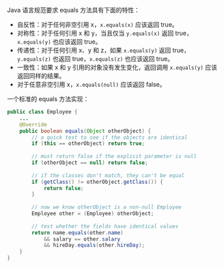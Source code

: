 Java 语言规范要求 equals 方法具有下面的特性：

+ 自反性：对于任何非空引用 x，`x.equals(x)` 应该返回 true。
+ 对称性：对于任何引用 x 和 y，当且仅当 `y.equals(x)` 返回 true，`x.equals(y)` 也应该返回 true。
+ 传递性：对于任何引用 x、y 和 z，如果 `x.equals(y)` 返回 true，`y.equals(z)` 也返回 true，`x.equals(z)` 也应该返回 true。
+ 一致性：如果 x 和 y 引用的对象没有发生变化，返回调用 `x.equals(y)` 应该返回同样的结果。
+ 对于任意非空引用 x，`x.equals(null)` 应该返回 false。

一个标准的 equals 方法实现：

```java
public class Employee {
    ...
    @Override
    public boolean equals(Object otherObject) {
        // a quick test to see if the objects are identical
        if (this == otherObject) return true;
        
        // must return false if the explicit parameter is null
       	if (otherObject == null) return false;
        
        // if the classes don't match, they can't be equal 
        if (getClass() != otherObject.getClass()) {
            return false;
        }
        
        // now we know otherObject is a non-null Employee
        Employee other = (Employee) otherObject;
        
        // test whether the fields have identical values
        return name.equals(other.name)
            && salary == other.salary
            && hireDay.equals(other.hireDay);
    }
}
```

